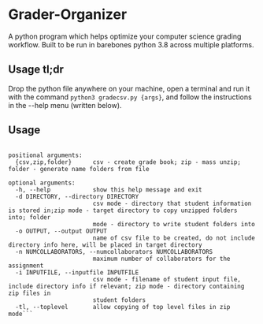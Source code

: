 # Grader-Organizer
A python program which helps optimize your computer science grading workflow. Built to be run in barebones python 3.8 across multiple platforms. 

## Usage tl;dr
Drop the python file anywhere on your machine, open a terminal and run it with the command ``` python3 gradecsv.py {args} ```, and follow the instructions in the --help menu (written below). 
## Usage
```usage: gradecsv.py [-h] [-d DIRECTORY] [-o OUTPUT] [-n NUMCOLLABORATORS] [-i INPUTFILE] [-tl] {csv,zip,folder}

positional arguments:
  {csv,zip,folder}      csv - create grade book; zip - mass unzip; folder - generate name folders from file

optional arguments:
  -h, --help            show this help message and exit
  -d DIRECTORY, --directory DIRECTORY
                        csv mode - directory that student information is stored in;zip mode - target directory to copy unzipped folders into; folder
                        mode - directory to write student folders into
  -o OUTPUT, --output OUTPUT
                        name of csv file to be created, do not include directory info here, will be placed in target directory
  -n NUMCOLLABORATORS, --numcollaborators NUMCOLLABORATORS
                        maximum number of collaborators for the assignment
  -i INPUTFILE, --inputfile INPUTFILE
                        csv mode - filename of student input file, include directory info if relevant; zip mode - directory containing zip files in
                        student folders
  -tl, --toplevel       allow copying of top level files in zip mode```
